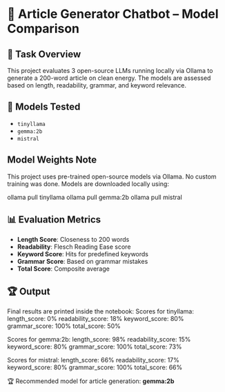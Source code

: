 # 📝 Article Generator Chatbot – Model Comparison

## 📌 Task Overview

This project evaluates 3 open-source LLMs running locally via Ollama to generate a 200-word article on clean energy. The models are assessed based on length, readability, grammar, and keyword relevance.

## 🧠 Models Tested
- `tinyllama`
- `gemma:2b`
- `mistral`
## Model Weights Note

This project uses pre-trained open-source models via Ollama. No custom training was done. Models are downloaded locally using:

ollama pull tinyllama
ollama pull gemma:2b
ollama pull mistral

## 📊 Evaluation Metrics
- **Length Score**: Closeness to 200 words
- **Readability**: Flesch Reading Ease score
- **Keyword Score**: Hits for predefined keywords
- **Grammar Score**: Based on grammar mistakes
- **Total Score**: Composite average

## 🏆 Output
Final results are printed inside the notebook:
Scores for tinyllama:
  length_score: 0%
  readability_score: 18%
  keyword_score: 80%
  grammar_score: 100%
  total_score: 50%

Scores for gemma:2b:
  length_score: 98%
  readability_score: 15%
  keyword_score: 80%
  grammar_score: 100%
  total_score: 73%

Scores for mistral:
  length_score: 66%
  readability_score: 17%
  keyword_score: 80%
  grammar_score: 100%
  total_score: 66%

🏆 Recommended model for article generation: **gemma:2b**